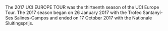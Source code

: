 The 2017 UCI EUROPE TOUR was the thirteenth season of the UCI Europe Tour. The 2017 season began on 26 January 2017 with the Trofeo Santanyí-Ses Salines-Campos and ended on 17 October 2017 with the Nationale Sluitingsprijs.
